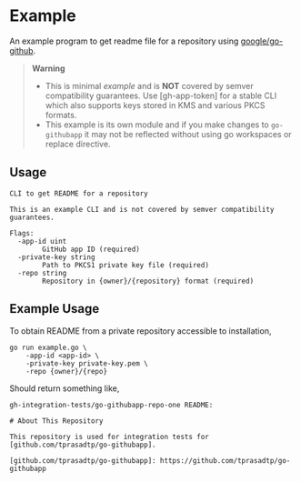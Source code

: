 # Example

An example program to get readme file for a repository using [google/go-github].

> **Warning**
>
> - This is minimal _example_ and is **NOT** covered by semver compatibility guarantees.
>   Use [gh-app-token] for a stable CLI which also supports keys stored in KMS and various
>   PKCS formats.
> - This example is its own module and if you make changes to `go-githubapp` it may not
>   be reflected without using go workspaces or replace directive.

## Usage

```
CLI to get README for a repository

This is an example CLI and is not covered by semver compatibility guarantees.

Flags:
  -app-id uint
        GitHub app ID (required)
  -private-key string
        Path to PKCS1 private key file (required)
  -repo string
        Repository in {owner}/{repository} format (required)
```

## Example Usage

To obtain README from a private repository accessible to installation,

```
go run example.go \
    -app-id <app-id> \
    -private-key private-key.pem \
    -repo {owner}/{repo}
```

Should return something like,

```
gh-integration-tests/go-githubapp-repo-one README:

# About This Repository

This repository is used for integration tests for [github.com/tprasadtp/go-githubapp].

[github.com/tprasadtp/go-githubapp]: https://github.com/tprasadtp/go-githubapp
```

[google/go-github]: github.com/google/go-github
